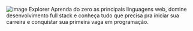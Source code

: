 ![image](https://github.com/Ruansmc/Explorer/assets/86540031/d0ee9fd1-6bea-467d-95af-626314c9d35f)
Explorer
Aprenda do zero as principais linguagens web, domine desenvolvimento full stack e conheça tudo que precisa pra iniciar sua carreira e conquistar sua primeira vaga em programação.
